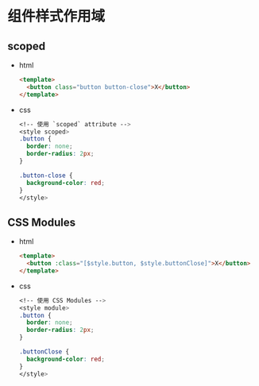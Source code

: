 # 组件样式作用域

## scoped

+ html

    ```html
    <template>
      <button class="button button-close">X</button>
    </template>
    ```

+ css

    ```css
    <!-- 使用 `scoped` attribute -->
    <style scoped>
    .button {
      border: none;
      border-radius: 2px;
    }

    .button-close {
      background-color: red;
    }
    </style>
    ```

## CSS Modules

+ html

    ```html
    <template>
      <button :class="[$style.button, $style.buttonClose]">X</button>
    </template>
    ```

+ css

    ```css
    <!-- 使用 CSS Modules -->
    <style module>
    .button {
      border: none;
      border-radius: 2px;
    }

    .buttonClose {
      background-color: red;
    }
    </style>
    ```
